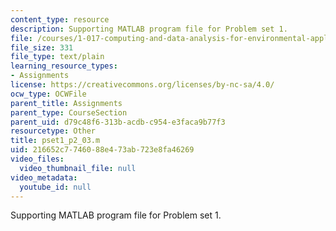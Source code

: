 ```yaml
---
content_type: resource
description: Supporting MATLAB program file for Problem set 1.
file: /courses/1-017-computing-and-data-analysis-for-environmental-applications-fall-2003/216652c7746088e473ab723e8fa46269_pset1_p2_03.m
file_size: 331
file_type: text/plain
learning_resource_types:
- Assignments
license: https://creativecommons.org/licenses/by-nc-sa/4.0/
ocw_type: OCWFile
parent_title: Assignments
parent_type: CourseSection
parent_uid: d79c48f6-313b-acdb-c954-e3faca9b77f3
resourcetype: Other
title: pset1_p2_03.m
uid: 216652c7-7460-88e4-73ab-723e8fa46269
video_files:
  video_thumbnail_file: null
video_metadata:
  youtube_id: null
---
```

Supporting MATLAB program file for Problem set 1.
